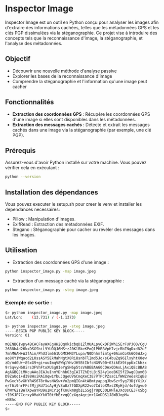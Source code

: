 # Inspector Image

Inspector Image est un outil en Python conçu pour analyser les images afin d'extraire des informations cachées, telles que les métadonnées GPS et les clés PGP dissimulées via la stéganographie. Ce projet vise à introduire des concepts tels que la reconnaissance d'image, la stéganographie, et l'analyse des métadonnées.

## Objectif

- Découvrir une nouvelle méthode d'analyse passive
- Explorer les bases de la reconnaissance d'image
- Comprendre la stéganographie et l'information qu'une image peut cacher

## Fonctionnalités

- **Extraction des coordonnées GPS** : Récupère les coordonnées GPS d'une image si elles sont disponibles dans les métadonnées.
- **Extraction des messages cachés** : Détecte et extrait les messages cachés dans une image via la stéganographie (par exemple, une clé PGP).

## Prérequis

Assurez-vous d'avoir Python installé sur votre machine. Vous pouvez vérifier cela en exécutant :

```bash
python --version
```
## Installation des dépendances

Vous pouvez executer le setup.sh pour creer le venv et installer les dependances necessaires:

- Pillow : Manipulation d'images.
- ExifRead : Extraction des métadonnées EXIF.
- Stegano : Stéganographie pour cacher ou révéler des messages dans les images.

## Utilisation

- Extraction des coordonnées GPS d'une image :

```bash
python inspector_image.py -map image.jpeg
```

- Extraction d'un message caché via la stéganographie :

```bash
python inspector_image.py -steg image.jpeg
```

### Exemple de sortie :

```bash
$> python inspector_image.py -map image.jpeg
Lat/Lon:	(13.731) / (-1.1373)

$> python inspector_image.py -steg image.jpeg
-----BEGIN PGP PUBLIC KEY BLOCK-----
Version: 01

mQENBGIwpy4BCACFayWXCgHH2QqXkicbqD1ZlMUALpyGxDFiWh1SErFUPJOO/CgU
2688bAd26kxDSGShiL9YUOQJ6MS+zJ0KlBkeKPoQlPHRBVpH7vjcRbZNgDxd82uE
7mhM6AH+W3fAim/PhU3lm661UGMCHM3YLupa/N0Dhhmfimtg+0AimCoXk6Q6WJxg
ao8XY1Wqacd2L0ssASY5EkMahNgtX0Ri8snbTlImd5Jq/sC4buZq96IlxyhtX0ew
zD/md0U++8SxG9+gi+uuImqV8Wq1YHvJH5BtIbfcNG9V00+03ikEX9tppKxCkhzx
9rSqvyH6Uirs3FVhFtoXUSg8IeYgSH6p5tsVABEBAAG0CDAxQDAxLjAxiQEcBBAB
AgAGBQJiMKcuAAoJEAJuInmYDhhbO3gIAITZhEtLBj524y1oeBKI5fZDwgCQum6B
D9ZaUq1+dI98HsiRAiUqw1YbuJQgeUVGCmqXeC3E7VTPCPZsaCLfWWZVeosRIqB8
PwGxcY6vXHYR4S6T8rHwsNASw+Vo2pmQIGn4tABmtyappqJbwSz+5yg73DjYXiX/
e/f6i9nrFFsfMjjKd71cAyHjV8u0z7fGDXpR22vo7CdloXMxsZRyHjd/4ofUgvu0
6hWYG2zBWTXpwaYRU9u1NCr1gfKnukm8gbILSSgjr8pQ3OLWHleJXc0sCEJFKSbg
+I0KJP7Ccrxy0MaKYk0T0tYbBrvqQCzXqzAqcjn+1GoDDS1J8WBJopM=
=N8hc
-----END PGP PUBLIC KEY BLOCK-----
$>
```